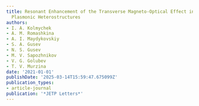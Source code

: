 ```yaml
---
title: Resonant Enhancement of the Transverse Magneto-Optical Effect in Opal/Cobalt/Silver
  Plasmonic Heterostructures
authors:
- I. A. Kolmychek
- A. M. Romashkina
- A. I. Maydykovskiy
- S. A. Gusev
- N. S. Gusev
- M. V. Sapozhnikov
- V. G. Golubev
- T. V. Murzina
date: '2021-01-01'
publishDate: '2025-03-14T15:59:47.675099Z'
publication_types:
- article-journal
publication: '*JETP Letters*'
---
```

